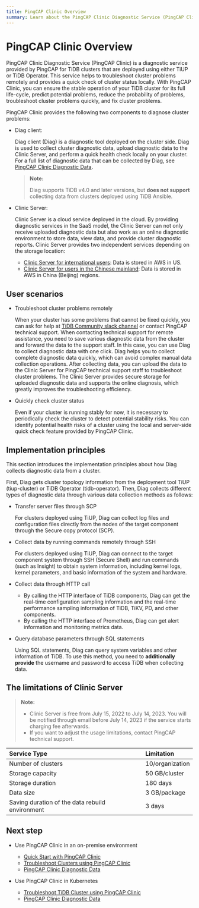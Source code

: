 ```yaml
---
title: PingCAP Clinic Overview
summary: Learn about the PingCAP Clinic Diagnostic Service (PingCAP Clinic), including tool components, user scenarios, and implementation principles.
---
```


# PingCAP Clinic Overview

PingCAP Clinic Diagnostic Service (PingCAP Clinic) is a diagnostic service provided by PingCAP for TiDB clusters that are deployed using either TiUP or TiDB Operator. This service helps to troubleshoot cluster problems remotely and provides a quick check of cluster status locally. With PingCAP Clinic, you can ensure the stable operation of your TiDB cluster for its full life-cycle, predict potential problems, reduce the probability of problems, troubleshoot cluster problems quickly, and fix cluster problems.

PingCAP Clinic provides the following two components to diagnose cluster problems:

- Diag client:

    Diag client (Diag) is a diagnostic tool deployed on the cluster side. Diag is used to collect cluster diagnostic data, upload diagnostic data to the Clinic Server, and perform a quick health check locally on your cluster. For a full list of diagnostic data that can be collected by Diag, see [PingCAP Clinic Diagnostic Data](/clinic/clinic-data-instruction-for-tiup.md).

    > **Note:**
    >
    > Diag supports TiDB v4.0 and later versions, but **does not support** collecting data from clusters deployed using TiDB Ansible.

- Clinic Server:

    Clinic Server is a cloud service deployed in the cloud. By providing diagnostic services in the SaaS model, the Clinic Server can not only receive uploaded diagnostic data but also work as an online diagnostic environment to store data, view data, and provide cluster diagnostic reports. Clinic Server provides two independent services depending on the storage location:

    - [Clinic Server for international users](https://clinic.pingcap.com): Data is stored in AWS in US.
    - [Clinic Server for users in the Chinese mainland](https://clinic.pingcap.com.cn): Data is stored in AWS in China (Beijing) regions.

## User scenarios

- Troubleshoot cluster problems remotely

    When your cluster has some problems that cannot be fixed quickly, you can ask for help at [TiDB Community slack channel](https://tidbcommunity.slack.com/archives/CH7TTLL7P) or contact PingCAP technical support. When contacting technical support for remote assistance, you need to save various diagnostic data from the cluster and forward the data to the support staff. In this case, you can use Diag to collect diagnostic data with one click. Diag helps you to collect complete diagnostic data quickly, which can avoid complex manual data collection operations. After collecting data, you can upload the data to the Clinic Server for PingCAP technical support staff to troubleshoot cluster problems. The Clinic Server provides secure storage for uploaded diagnostic data and supports the online diagnosis, which greatly improves the troubleshooting efficiency.

- Quickly check cluster status

    Even if your cluster is running stably for now, it is necessary to periodically check the cluster to detect potential stability risks. You can identify potential health risks of a cluster using the local and server-side quick check feature provided by PingCAP Clinic.

## Implementation principles

This section introduces the implementation principles about how Diag collects diagnostic data from a cluster.

First, Diag gets cluster topology information from the deployment tool TiUP (tiup-cluster) or TiDB Operator (tidb-operator). Then, Diag collects different types of diagnostic data through various data collection methods as follows:

- Transfer server files through SCP

    For clusters deployed using TiUP, Diag can collect log files and configuration files directly from the nodes of the target component through the Secure copy protocol (SCP).

- Collect data by running commands remotely through SSH

    For clusters deployed using TiUP, Diag can connect to the target component system through SSH (Secure Shell) and run commands (such as Insight) to obtain system information, including kernel logs, kernel parameters, and basic information of the system and hardware.

- Collect data through HTTP call

    - By calling the HTTP interface of TiDB components, Diag can get the real-time configuration sampling information and the real-time performance sampling information of TiDB, TiKV, PD, and other components.
    - By calling the HTTP interface of Prometheus, Diag can get alert information and monitoring metrics data.

- Query database parameters through SQL statements

    Using SQL statements, Diag can query system variables and other information of TiDB. To use this method, you need to **additionally provide** the username and password to access TiDB when collecting data.

## The limitations of Clinic Server

> **Note:**
>
> - Clinic Server is free from July 15, 2022 to July 14, 2023. You will be notified through email before July 14, 2023 if the service starts charging fee afterwards.
> - If you want to adjust the usage limitations, contact PingCAP technical support.

| Service Type| Limitation |
| :------ | :------ |
| Number of clusters | 10/organization |
| Storage capacity | 50 GB/cluster |
| Storage duration | 180 days |
| Data size | 3 GB/package |
| Saving duration of the data rebuild environment | 3 days |

## Next step

- Use PingCAP Clinic in an on-premise environment
    - [Quick Start with PingCAP Clinic](/clinic/quick-start-with-clinic.md)
    - [Troubleshoot Clusters using PingCAP Clinic](/clinic/clinic-user-guide-for-tiup.md)
    - [PingCAP Clinic Diagnostic Data](/clinic/clinic-data-instruction-for-tiup.md)

- Use PingCAP Clinic in Kubernetes
    - [Troubleshoot TiDB Cluster using PingCAP Clinic](https://docs.pingcap.com/tidb-in-kubernetes/stable/clinic-user-guide)
    - [PingCAP Clinic Diagnostic Data](https://docs.pingcap.com/tidb-in-kubernetes/stable/clinic-data-collection)
